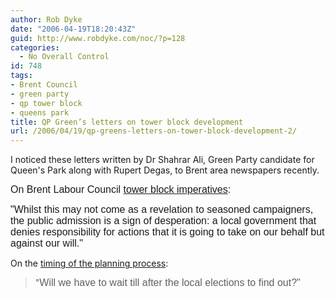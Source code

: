 ```yaml
---
author: Rob Dyke
date: "2006-04-19T18:20:43Z"
guid: http://www.robdyke.com/noc/?p=128
categories:
  - No Overall Control
id: 748
tags:
- Brent Council
- green party
- qp tower block
- queens park
title: QP Green’s letters on tower block development
url: /2006/04/19/qp-greens-letters-on-tower-block-development-2/
---
```

I noticed these letters written by Dr Shahrar Ali, Green Party candidate for Queen's Park along with Rupert Degas, to Brent area newspapers recently.

<font size="3" face="Arial">On Brent Labour Council <a href="http://brentandharrow.greenparty.org.uk/brenttimes9Nov.htm">tower block imperatives</a>:</font>

<font size="3" face="Arial">"Whilst this may not come as a revelation to seasoned campaigners, the public admission is a sign of desperation: a local government that denies responsibility for actions that it is going to take on our behalf but against our will."</font>

On the [timing of the planning process](http://brentandharrow.greenparty.org.uk/observer27Oct.htm):

> "<font size="3" face="Arial">Will we have to wait till after the local elections to find out?"</font>
